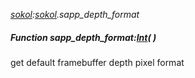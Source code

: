 _[sokol](../../modules/sokol/sokol-module.md):[sokol](../../modules/sokol/sokol-module.md).sapp\_depth\_format_
##### Function sapp\_depth\_format:[Int](../../modules/wonkey/wonkey-types-int.md)(  )
get default framebuffer depth pixel format

